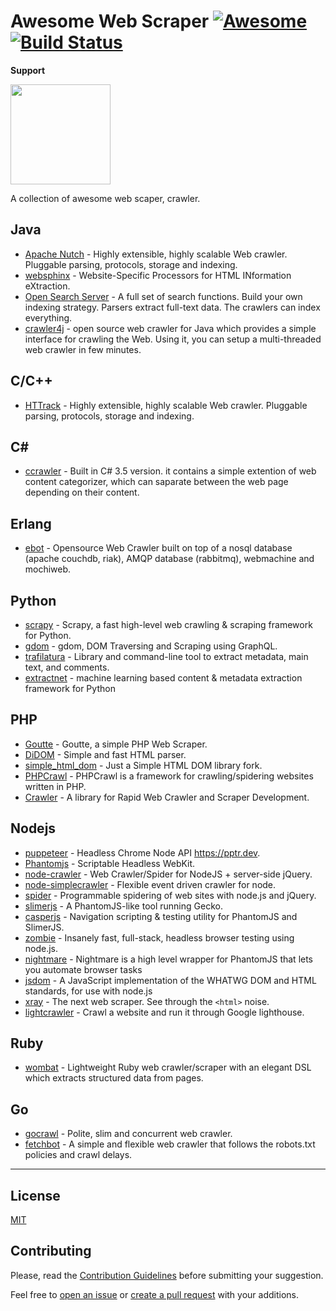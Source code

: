 # Awesome Web Scraper [![Awesome](https://cdn.rawgit.com/sindresorhus/awesome/d7305f38d29fed78fa85652e3a63e154dd8e8829/media/badge.svg)](https://github.com/sindresorhus/awesome) [![Build Status](https://api.travis-ci.org/duyetdev/awesome-web-scraper.svg)](https://travis-ci.org/duyetdev/awesome-web-scraper)

**Support**

<a href="https://s.duyet.net/r/patreon"><img src="https://c5.patreon.com/external/logo/become_a_patron_button@2x.png" width="160"></a>


A collection of awesome web scaper, crawler.

## Java
* [Apache Nutch](http://nutch.apache.org/) - Highly extensible, highly scalable Web crawler. Pluggable parsing, protocols, storage and indexing.
* [websphinx](http://www.cs.cmu.edu/~rcm/websphinx/) - Website-Specific Processors for HTML INformation eXtraction.
* [Open Search Server](http://www.opensearchserver.com/) - A full set of search functions. Build your own indexing strategy. Parsers extract full-text data. The crawlers can index everything.
* [crawler4j](https://github.com/yasserg/crawler4j) - open source web crawler for Java which provides a simple interface for crawling the Web. Using it, you can setup a multi-threaded web crawler in few minutes.

## C/C++
* [HTTrack](http://www.httrack.com/) - Highly extensible, highly scalable Web crawler. Pluggable parsing, protocols, storage and indexing.

## C#
* [ccrawler](https://code.google.com/archive/p/ccrawler/) - Built in C# 3.5 version. it contains a simple extention of web content categorizer, which can saparate between the web page depending on their content.

## Erlang
* [ebot](https://github.com/matteoredaelli/ebot) - Opensource Web Crawler built on top of a nosql database (apache couchdb, riak), AMQP database (rabbitmq), webmachine and mochiweb.

## Python
* [scrapy](https://github.com/scrapy/scrapy) - Scrapy, a fast high-level web crawling & scraping framework for Python.
* [gdom](https://github.com/syrusakbary/gdom) - gdom, DOM Traversing and Scraping using GraphQL.
* [trafilatura](https://github.com/adbar/trafilatura) - Library and command-line tool to extract metadata, main text, and comments.
* [extractnet](https://github.com/currentsapi/extractnet) - machine learning based content & metadata extraction framework for Python

## PHP 
* [Goutte](https://github.com/FriendsOfPHP/Goutte) - Goutte, a simple PHP Web Scraper.
* [DiDOM](https://github.com/Imangazaliev/DiDOM) - Simple and fast HTML parser.
* [simple_html_dom](https://github.com/samacs/simple_html_dom) - Just a Simple HTML DOM library fork.
* [PHPCrawl](http://phpcrawl.cuab.de/) - PHPCrawl is a framework for crawling/spidering websites written in PHP.
* [Crawler](https://www.crwlr.software/packages/crawler) - A library for Rapid Web Crawler and Scraper Development.

## Nodejs

* [puppeteer](https://github.com/GoogleChrome/puppeteer) - Headless Chrome Node API https://pptr.dev.
* [Phantomjs](https://github.com/ariya/phantomjs) - Scriptable Headless WebKit.
* [node-crawler](https://github.com/bda-research/node-crawler) - Web Crawler/Spider for NodeJS + server-side jQuery.
* [node-simplecrawler](https://github.com/simplecrawler/simplecrawler) - Flexible event driven crawler for node.
* [spider](https://github.com/mikeal/spider) - Programmable spidering of web sites with node.js and jQuery.
* [slimerjs](https://github.com/laurentj/slimerjs) - A PhantomJS-like tool running Gecko.
* [casperjs](https://github.com/casperjs/casperjs) - Navigation scripting & testing utility for PhantomJS and SlimerJS.
* [zombie](https://github.com/assaf/zombie) - Insanely fast, full-stack, headless browser testing using node.js.
* [nightmare](https://github.com/segmentio/nightmare) - Nightmare is a high level wrapper for PhantomJS that lets you automate browser tasks
* [jsdom](https://github.com/jsdom/jsdom) - A JavaScript implementation of the WHATWG DOM and HTML standards, for use with node.js
* [xray](https://github.com/matthewmueller/x-ray) - The next web scraper. See through the `<html>` noise.
* [lightcrawler](https://github.com/github/lightcrawler) - Crawl a website and run it through Google lighthouse.

## Ruby
* [wombat](https://github.com/felipecsl/wombat) - Lightweight Ruby web crawler/scraper with an elegant DSL which extracts structured data from pages.

## Go
* [gocrawl](https://github.com/PuerkitoBio/gocrawl) - Polite, slim and concurrent web crawler.
* [fetchbot](https://github.com/PuerkitoBio/fetchbot) - A simple and flexible web crawler that follows the robots.txt policies and crawl delays.


---------------------

## License
[MIT](LICENSE)

## Contributing

Please, read the [Contribution Guidelines](https://github.com/duyetdev/awesome-web-scraper/blob/master/CONTRIBUTING.md) before submitting your suggestion.

Feel free to [open an issue](https://github.com/duyetdev/awesome-web-scraper/issues) or [create a pull request](https://github.com/duyetdev/awesome-web-scraper/pulls) with your additions.
